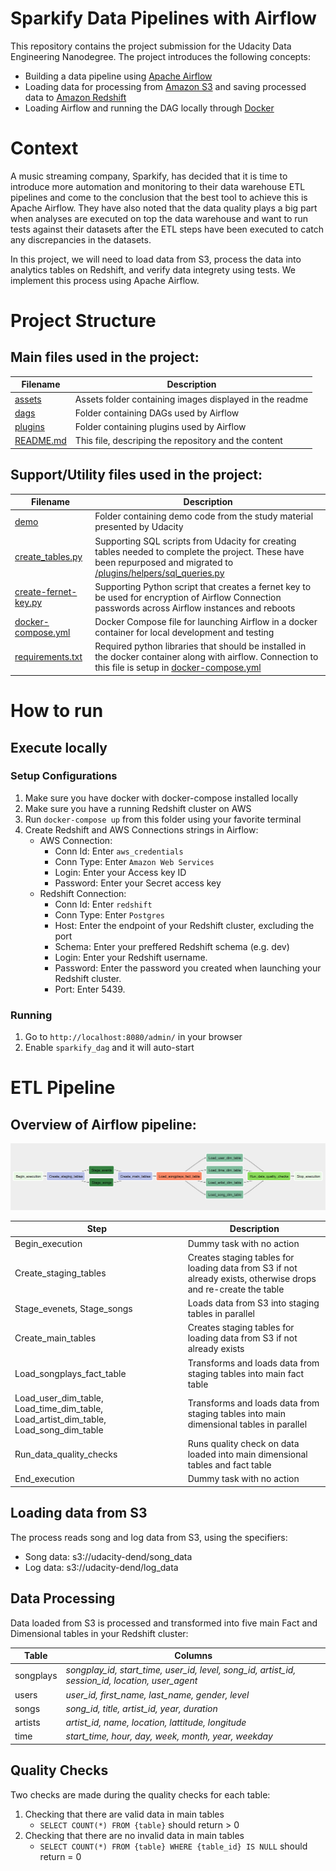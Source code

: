 # Sparkify Data Pipelines with Airflow

This repository contains the project submission for the Udacity Data Engineering Nanodegree. The project introduces the following concepts:
* Building a data pipeline using [Apache Airflow](https://airflow.apache.org/)
* Loading data for processing from [Amazon S3](https://aws.amazon.com/S3/) and saving processed data to [Amazon Redshift](https://aws.amazon.com/redshift/)
* Loading Airflow and running the DAG locally through [Docker](https://www.docker.com/)


# Context 

A music streaming company, Sparkify, has decided that it is time to introduce more automation and monitoring to their data warehouse ETL pipelines and come to the conclusion that the best tool to achieve this is Apache Airflow. They have also noted that the data quality plays a big part when analyses are executed on top the data warehouse and want to run tests against their datasets after the ETL steps have been executed to catch any discrepancies in the datasets.

In this project, we will need to load data from S3, process the data into analytics tables on Redshift, and verify data integrety using tests. We implement this process using Apache Airflow.


# Project Structure

## Main files used in the project:

|Filename|Description|
|---|---|
|[assets](./assets/)| Assets folder containing images displayed in the readme |
|[dags](./dags/)| Folder containing DAGs used by Airflow |
|[plugins](./plugins/)| Folder containing plugins used by Airflow |
|[README.md](./README.md)| This file, descriping the repository and the content |

## Support/Utility files used in the project:

|Filename|Description|
|---|---|
|[demo](./demo/)| Folder containing demo code from the study material presented by Udacity |
|[create_tables.py](./create_tables.py)| Supporting SQL scripts from Udacity for creating tables needed to complete the project. These have been repurposed and migrated to [/plugins/helpers/sql_queries.py](./plugins/helpers/sql_queries.py)  |
|[create-fernet-key.py](./create-fernet-key.py)| Supporting Python script that creates a fernet key to be used for encryption of Airflow Connection passwords across Airflow instances and reboots |
|[docker-compose.yml](./docker-compose.yml)| Docker Compose file for launching Airflow in a docker container for local development and testing |
|[requirements.txt](./requirements.txt)| Required python libraries that should be installed in the docker container along with airflow. Connection to this file is setup in [docker-compose.yml](./docker-compose.yml) |


# How to run 

## Execute locally

### Setup Configurations 

1) Make sure you have docker with docker-compose installed locally
2) Make sure you have a running Redshift cluster on AWS
2) Run ```docker-compose up``` from this folder using your favorite terminal
3) Create Redshift and AWS Connections strings in Airflow:
    * AWS Connection: 
        * Conn Id: Enter ```aws_credentials```
        * Conn Type: Enter ```Amazon Web Services```
        * Login: Enter your Access key ID
        * Password: Enter your Secret access key
    * Redshift Connection: 
        * Conn Id: Enter ```redshift```
        * Conn Type: Enter ```Postgres```
        * Host: Enter the endpoint of your Redshift cluster, excluding the port
        * Schema: Enter your preffered Redshift schema (e.g. dev)
        * Login: Enter your Redshift username.
        * Password: Enter the password you created when launching your Redshift cluster.
        * Port: Enter 5439.

### Running

1) Go to ```http://localhost:8080/admin/``` in your browser
2) Enable ```sparkify_dag``` and it will auto-start


# ETL Pipeline

## Overview of Airflow pipeline:

![DAG Flow](./assets/dag-flow.png)

| Step | Description |
| --- | --- |
| Begin_execution | Dummy task with no action |
| Create_staging_tables | Creates staging tables for loading data from S3 if not already exists, otherwise drops and re-create the table |
| Stage_evenets, Stage_songs | Loads data from S3 into staging tables in parallel |
| Create_main_tables | Creates staging tables for loading data from S3 if not already exists |
| Load_songplays_fact_table | Transforms and loads data from staging tables into main fact table |
| Load_user_dim_table, Load_time_dim_table, Load_artist_dim_table, Load_song_dim_table | Transforms and loads data from staging tables into main dimensional tables in parallel |
| Run_data_quality_checks | Runs quality check on data loaded into main dimensional tables and fact table |
| End_execution | Dummy task with no action |

## Loading data from S3

The process reads song and log data from S3, using the specifiers: 

* Song data: s3://udacity-dend/song_data
* Log data: s3://udacity-dend/log_data

## Data Processing

Data loaded from S3 is processed and transformed into five main Fact and Dimensional tables in your Redshift cluster:

| Table | Columns |
| --- | --- |
| songplays | *songplay_id, start_time, user_id, level, song_id, artist_id, session_id, location, user_agent* |
| users | *user_id, first_name, last_name, gender, level* |
| songs | *song_id, title, artist_id, year, duration* |
| artists | *artist_id, name, location, lattitude, longitude* |
| time | *start_time, hour, day, week, month, year, weekday* |

## Quality Checks

Two checks are made during the quality checks for each table:

1) Checking that there are valid data in main tables
    * ```SELECT COUNT(*) FROM {table}``` should return > 0
2) Checking that there are no invalid data in main tables
    * ```SELECT COUNT(*) FROM {table} WHERE {table_id} IS NULL``` should return = 0  

